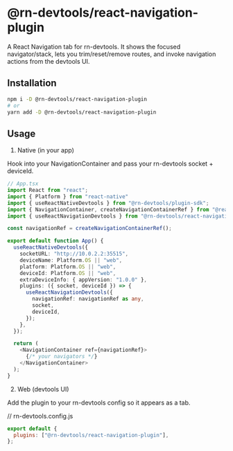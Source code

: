 # @rn-devtools/react-navigation-plugin

A React Navigation tab for rn-devtools. It shows the focused navigator/stack, lets you trim/reset/remove routes, and invoke navigation actions from the devtools UI.

## Installation

```bash
npm i -D @rn-devtools/react-navigation-plugin
# or
yarn add -D @rn-devtools/react-navigation-plugin
```
## Usage
1) Native (in your app)

Hook into your NavigationContainer and pass your rn-devtools socket + deviceId.

```ts
// App.tsx
import React from "react";
import { Platform } from "react-native"
import { useReactNativeDevtools } from "@rn-devtools/plugin-sdk";
import { NavigationContainer, createNavigationContainerRef } from "@react-navigation/native";
import { useReactNavigationDevtools } from "@rn-devtools/react-navigation-plugin/native";

const navigationRef = createNavigationContainerRef();

export default function App() {
  useReactNativeDevtools({
    socketURL: "http://10.0.2.2:35515",
    deviceName: Platform.OS || "web",
    platform: Platform.OS || "web",
    deviceId: Platform.OS || "web",
    extraDeviceInfo: { appVersion: "1.0.0" },
    plugins: ({ socket, deviceId }) => {
      useReactNavigationDevtools({
        navigationRef: navigationRef as any,
        socket,
        deviceId,
      });
    },
  });

  return (
    <NavigationContainer ref={navigationRef}>
      {/* your navigators */}
    </NavigationContainer>
  );
}
```

2) Web (devtools UI)

Add the plugin to your rn-devtools config so it appears as a tab.

// rn-devtools.config.js
```js
export default {
  plugins: ["@rn-devtools/react-navigation-plugin"],
};
```